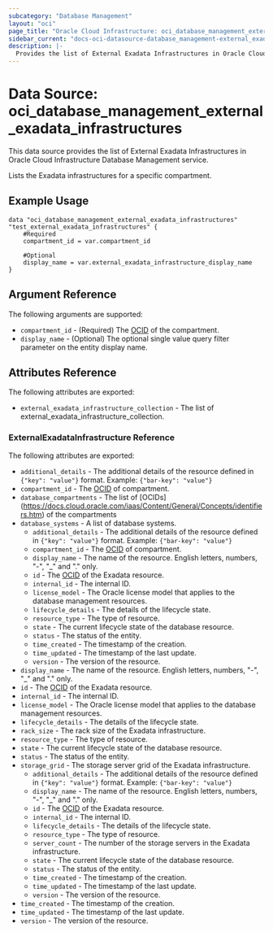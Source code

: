 ```yaml
---
subcategory: "Database Management"
layout: "oci"
page_title: "Oracle Cloud Infrastructure: oci_database_management_external_exadata_infrastructures"
sidebar_current: "docs-oci-datasource-database_management-external_exadata_infrastructures"
description: |-
  Provides the list of External Exadata Infrastructures in Oracle Cloud Infrastructure Database Management service
---
```


# Data Source: oci_database_management_external_exadata_infrastructures
This data source provides the list of External Exadata Infrastructures in Oracle Cloud Infrastructure Database Management service.

Lists the Exadata infrastructures for a specific compartment.


## Example Usage

```hcl
data "oci_database_management_external_exadata_infrastructures" "test_external_exadata_infrastructures" {
	#Required
	compartment_id = var.compartment_id

	#Optional
	display_name = var.external_exadata_infrastructure_display_name
}
```

## Argument Reference

The following arguments are supported:

* `compartment_id` - (Required) The [OCID](https://docs.cloud.oracle.com/iaas/Content/General/Concepts/identifiers.htm) of the compartment.
* `display_name` - (Optional) The optional single value query filter parameter on the entity display name.


## Attributes Reference

The following attributes are exported:

* `external_exadata_infrastructure_collection` - The list of external_exadata_infrastructure_collection.

### ExternalExadataInfrastructure Reference

The following attributes are exported:

* `additional_details` - The additional details of the resource defined in `{"key": "value"}` format. Example: `{"bar-key": "value"}` 
* `compartment_id` - The [OCID](https://docs.cloud.oracle.com/iaas/Content/General/Concepts/identifiers.htm) of compartment.
* `database_compartments` - The list of [OCIDs] (https://docs.cloud.oracle.com/iaas/Content/General/Concepts/identifiers.htm) of the compartments
* `database_systems` - A list of database systems.
	* `additional_details` - The additional details of the resource defined in `{"key": "value"}` format. Example: `{"bar-key": "value"}` 
	* `compartment_id` - The [OCID](https://docs.cloud.oracle.com/iaas/Content/General/Concepts/identifiers.htm) of compartment.
	* `display_name` - The name of the resource. English letters, numbers, "-", "_" and "." only.
	* `id` - The [OCID](https://docs.cloud.oracle.com/iaas/Content/General/Concepts/identifiers.htm) of the Exadata resource.
	* `internal_id` - The internal ID.
	* `license_model` - The Oracle license model that applies to the database management resources. 
	* `lifecycle_details` - The details of the lifecycle state.
	* `resource_type` - The type of resource.
	* `state` - The current lifecycle state of the database resource.
	* `status` - The status of the entity.
	* `time_created` - The timestamp of the creation.
	* `time_updated` - The timestamp of the last update.
	* `version` - The version of the resource.
* `display_name` - The name of the resource. English letters, numbers, "-", "_" and "." only.
* `id` - The [OCID](https://docs.cloud.oracle.com/iaas/Content/General/Concepts/identifiers.htm) of the Exadata resource.
* `internal_id` - The internal ID.
* `license_model` - The Oracle license model that applies to the database management resources. 
* `lifecycle_details` - The details of the lifecycle state.
* `rack_size` - The rack size of the Exadata infrastructure.
* `resource_type` - The type of resource.
* `state` - The current lifecycle state of the database resource.
* `status` - The status of the entity.
* `storage_grid` - The storage server grid of the Exadata infrastructure.
	* `additional_details` - The additional details of the resource defined in `{"key": "value"}` format. Example: `{"bar-key": "value"}` 
	* `display_name` - The name of the resource. English letters, numbers, "-", "_" and "." only.
	* `id` - The [OCID](https://docs.cloud.oracle.com/iaas/Content/General/Concepts/identifiers.htm) of the Exadata resource.
	* `internal_id` - The internal ID.
	* `lifecycle_details` - The details of the lifecycle state.
	* `resource_type` - The type of resource.
	* `server_count` - The number of the storage servers in the Exadata infrastructure.
	* `state` - The current lifecycle state of the database resource.
	* `status` - The status of the entity.
	* `time_created` - The timestamp of the creation.
	* `time_updated` - The timestamp of the last update.
	* `version` - The version of the resource.
* `time_created` - The timestamp of the creation.
* `time_updated` - The timestamp of the last update.
* `version` - The version of the resource.

